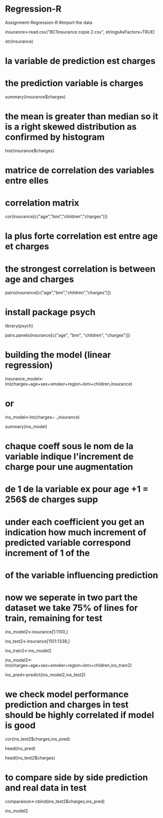 # Regression-R
Assignment-Regression-R
#import the data

insurance<-read.csv("BC1insurance copie 2.csv", stringsAsFactors=TRUE)

str(insurance)

# la variable de prediction est charges 

# the prediction variable is charges 

summary(insurance$charges)

# the mean is greater than median so it is a right skewed distribution as confirmed by histogram 

hist(insurance$charges)

# matrice de correlation des variables entre elles

# correlation matrix

cor(insurance[c("age","bmi","children","charges")])

# la plus forte correlation est entre age et charges 

# the strongest correlation is between age and charges

pairs(insurance[c("age","bmi","children","charges")])

# install package psych

library(psych)

pairs.panels(insurance[c("age", "bmi", "children", "charges")])

# building the model (linear regression)

insurance_model<-lm(charges~age+sex+smoker+region+bmi+children,insurance)

# or 

ins_model<-lm(charges~ .,insurance)

summary(ins_model)

# chaque coeff sous le nom de la variable indique l'increment de charge pour une augmentation

# de 1 de la variable ex pour age +1 = 256$ de charges supp 

# under each coefficient you get an indication how much increment of predicted variable correspond increment of 1 of the 

# of the variable influencing prediction

# now we seperate in two part the dataset we take 75% of lines for train, remaining for test

ins_model2<-insurance[1:1100,]

ins_test2<-insurance[1101:1338,]

ins_train2<-ins_model2

ins_model2<-lm(charges~age+sex+smoker+region+bmi+children,ins_train2)

ins_pred<-predict(ins_model2,ins_test2)

# we check model performance prediction and charges in test should be highly correlated if model is good

cor(ins_test2$charges,ins_pred)

head(ins_pred)

head(ins_test2$charges)

# to compare side by side prediction and real data in test

comparaison<-cbind(ins_test2$charges,ins_pred)

ins_model2
